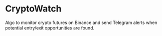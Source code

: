 # CryptoWatch
Algo to monitor crypto futures on Binance and send Telegram alerts when potential entry/exit opportunities are found.
